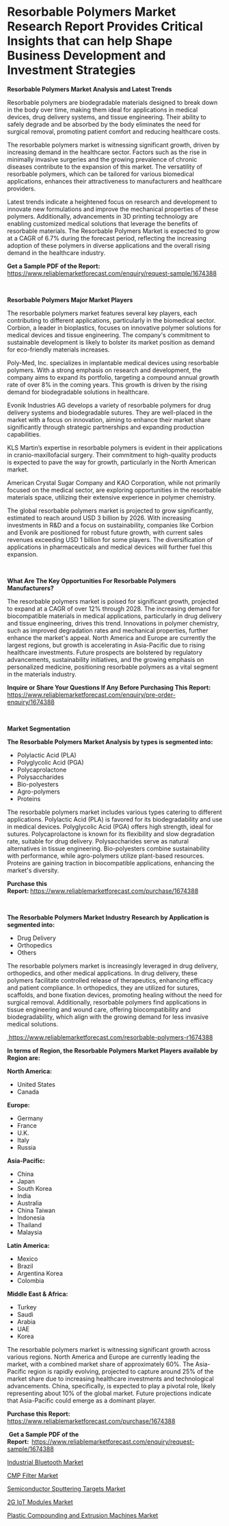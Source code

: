 <p><h1>Resorbable Polymers Market Research Report Provides Critical Insights that can help Shape Business Development and Investment Strategies</h1></p><p><strong>Resorbable Polymers Market Analysis and Latest Trends</strong></p>
<p><p>Resorbable polymers are biodegradable materials designed to break down in the body over time, making them ideal for applications in medical devices, drug delivery systems, and tissue engineering. Their ability to safely degrade and be absorbed by the body eliminates the need for surgical removal, promoting patient comfort and reducing healthcare costs.</p><p>The resorbable polymers market is witnessing significant growth, driven by increasing demand in the healthcare sector. Factors such as the rise in minimally invasive surgeries and the growing prevalence of chronic diseases contribute to the expansion of this market. The versatility of resorbable polymers, which can be tailored for various biomedical applications, enhances their attractiveness to manufacturers and healthcare providers.</p><p>Latest trends indicate a heightened focus on research and development to innovate new formulations and improve the mechanical properties of these polymers. Additionally, advancements in 3D printing technology are enabling customized medical solutions that leverage the benefits of resorbable materials. The Resorbable Polymers Market is expected to grow at a CAGR of 6.7% during the forecast period, reflecting the increasing adoption of these polymers in diverse applications and the overall rising demand in the healthcare industry.</p></p>
<p><strong>Get a Sample PDF of the Report:&nbsp;</strong> <a href="https://www.reliablemarketforecast.com/enquiry/request-sample/1674388?utm_campaign=1496&utm_medium=2&utm_source=Github&utm_content=ia&utm_term=10102024&utm_id=resorbable-polymers">https://www.reliablemarketforecast.com/enquiry/request-sample/1674388</a></p>
<p>&nbsp;</p>
<p><strong>Resorbable Polymers Major Market Players</strong></p>
<p><p>The resorbable polymers market features several key players, each contributing to different applications, particularly in the biomedical sector. Corbion, a leader in bioplastics, focuses on innovative polymer solutions for medical devices and tissue engineering. The company's commitment to sustainable development is likely to bolster its market position as demand for eco-friendly materials increases.</p><p>Poly-Med, Inc. specializes in implantable medical devices using resorbable polymers. With a strong emphasis on research and development, the company aims to expand its portfolio, targeting a compound annual growth rate of over 8% in the coming years. This growth is driven by the rising demand for biodegradable solutions in healthcare.</p><p>Evonik Industries AG develops a variety of resorbable polymers for drug delivery systems and biodegradable sutures. They are well-placed in the market with a focus on innovation, aiming to enhance their market share significantly through strategic partnerships and expanding production capabilities.</p><p>KLS Martin’s expertise in resorbable polymers is evident in their applications in cranio-maxillofacial surgery. Their commitment to high-quality products is expected to pave the way for growth, particularly in the North American market.</p><p>American Crystal Sugar Company and KAO Corporation, while not primarily focused on the medical sector, are exploring opportunities in the resorbable materials space, utilizing their extensive experience in polymer chemistry.</p><p>The global resorbable polymers market is projected to grow significantly, estimated to reach around USD 3 billion by 2026. With increasing investments in R&D and a focus on sustainability, companies like Corbion and Evonik are positioned for robust future growth, with current sales revenues exceeding USD 1 billion for some players. The diversification of applications in pharmaceuticals and medical devices will further fuel this expansion.</p></p>
<p>&nbsp;</p>
<p><strong>What Are The Key Opportunities For Resorbable Polymers Manufacturers?</strong></p>
<p><p>The resorbable polymers market is poised for significant growth, projected to expand at a CAGR of over 12% through 2028. The increasing demand for biocompatible materials in medical applications, particularly in drug delivery and tissue engineering, drives this trend. Innovations in polymer chemistry, such as improved degradation rates and mechanical properties, further enhance the market's appeal. North America and Europe are currently the largest regions, but growth is accelerating in Asia-Pacific due to rising healthcare investments. Future prospects are bolstered by regulatory advancements, sustainability initiatives, and the growing emphasis on personalized medicine, positioning resorbable polymers as a vital segment in the materials industry.</p></p>
<p><strong>Inquire or Share Your Questions If Any Before Purchasing This Report:</strong> <a href="https://www.reliablemarketforecast.com/enquiry/pre-order-enquiry/1674388?utm_campaign=1496&utm_medium=2&utm_source=Github&utm_content=ia&utm_term=10102024&utm_id=resorbable-polymers">https://www.reliablemarketforecast.com/enquiry/pre-order-enquiry/1674388</a></p>
<p>&nbsp;</p>
<p><strong>Market Segmentation</strong></p>
<p><strong>The Resorbable Polymers Market Analysis by types is segmented into:</strong></p>
<p><ul><li>Polylactic Acid (PLA)</li><li>Polyglycolic Acid (PGA)</li><li>Polycaprolactone</li><li>Polysaccharides</li><li>Bio-polyesters</li><li>Agro-polymers</li><li>Proteins</li></ul></p>
<p><p>The resorbable polymers market includes various types catering to different applications. Polylactic Acid (PLA) is favored for its biodegradability and use in medical devices. Polyglycolic Acid (PGA) offers high strength, ideal for sutures. Polycaprolactone is known for its flexibility and slow degradation rate, suitable for drug delivery. Polysaccharides serve as natural alternatives in tissue engineering. Bio-polyesters combine sustainability with performance, while agro-polymers utilize plant-based resources. Proteins are gaining traction in biocompatible applications, enhancing the market's diversity.</p></p>
<p><strong>Purchase this Report:&nbsp;</strong><a href="https://www.reliablemarketforecast.com/purchase/1674388?utm_campaign=1496&utm_medium=2&utm_source=Github&utm_content=ia&utm_term=10102024&utm_id=resorbable-polymers">https://www.reliablemarketforecast.com/purchase/1674388</a></p>
<p>&nbsp;</p>
<p><strong>The Resorbable Polymers Market Industry Research by Application is segmented into:</strong></p>
<p><ul><li>Drug Delivery</li><li>Orthopedics</li><li>Others</li></ul></p>
<p><p>The resorbable polymers market is increasingly leveraged in drug delivery, orthopedics, and other medical applications. In drug delivery, these polymers facilitate controlled release of therapeutics, enhancing efficacy and patient compliance. In orthopedics, they are utilized for sutures, scaffolds, and bone fixation devices, promoting healing without the need for surgical removal. Additionally, resorbable polymers find applications in tissue engineering and wound care, offering biocompatibility and biodegradability, which align with the growing demand for less invasive medical solutions.</p></p>
<p><a href="https://www.reliablemarketforecast.com/resorbable-polymers-r1674388?utm_campaign=1496&utm_medium=2&utm_source=Github&utm_content=ia&utm_term=10102024&utm_id=resorbable-polymers">&nbsp;https://www.reliablemarketforecast.com/resorbable-polymers-r1674388</a></p>
<p><strong>In terms of Region, the Resorbable Polymers Market Players available by Region are:</strong></p>
<p>
    <p> <strong> North America: </strong>
        <ul>
            <li>United States</li>
            <li>Canada</li>
        </ul>
        </p> 
    <p> <strong> Europe: </strong>
        <ul>
            <li>Germany</li>
            <li>France</li>
            <li>U.K.</li>
            <li>Italy</li>
            <li>Russia</li>
        </ul>
        </p> 
    <p> <strong> Asia-Pacific: </strong>
        <ul>
            <li>China</li>
            <li>Japan</li>
            <li>South Korea</li>
            <li>India</li>
            <li>Australia</li>
            <li>China Taiwan</li>
            <li>Indonesia</li>
            <li>Thailand</li>
            <li>Malaysia</li>
        </ul>
        </p> 
    <p> <strong> Latin America: </strong>
        <ul>
            <li>Mexico</li>
            <li>Brazil</li>
            <li>Argentina Korea</li>
            <li>Colombia</li>
        </ul>
        </p> 
    <p> <strong> Middle East & Africa: </strong>
        <ul>
            <li>Turkey</li>
            <li>Saudi</li>
            <li>Arabia</li>
            <li>UAE</li>
            <li>Korea</li>
        </ul>
    </p>
    </p>
<p><p>The resorbable polymers market is witnessing significant growth across various regions. North America and Europe are currently leading the market, with a combined market share of approximately 60%. The Asia-Pacific region is rapidly evolving, projected to capture around 25% of the market share due to increasing healthcare investments and technological advancements. China, specifically, is expected to play a pivotal role, likely representing about 10% of the global market. Future projections indicate that Asia-Pacific could emerge as a dominant player.</p></p>
<p><strong>Purchase this Report: </strong><a href="https://www.reliablemarketforecast.com/purchase/1674388?utm_campaign=1496&utm_medium=2&utm_source=Github&utm_content=ia&utm_term=10102024&utm_id=resorbable-polymers">https://www.reliablemarketforecast.com/purchase/1674388</a></p>
<p>&nbsp;<strong>Get a Sample PDF of the Report:&nbsp;&nbsp;</strong><a href="https://www.reliablemarketforecast.com/enquiry/request-sample/1674388?utm_campaign=1496&utm_medium=2&utm_source=Github&utm_content=ia&utm_term=10102024&utm_id=resorbable-polymers">https://www.reliablemarketforecast.com/enquiry/request-sample/1674388</a></p>
<p><strong></strong></p>
<p><p><a href="https://www.linkedin.com/pulse/how-industrial-bluetooth-market-evolved-key-trends-regional-rvble?utm_campaign=1496&utm_medium=2&utm_source=Github&utm_content=ia&utm_term=10102024&utm_id=resorbable-polymers">Industrial Bluetooth Market</a></p><p><a href="https://www.linkedin.com/pulse/cmp-filter-market-trends-focusing-insight-forecast-analysis-rgqie?utm_campaign=1496&utm_medium=2&utm_source=Github&utm_content=ia&utm_term=10102024&utm_id=resorbable-polymers">CMP Filter Market</a></p><p><a href="https://www.linkedin.com/pulse/insights-semiconductor-sputtering-targets-industry-market-financial-tasde?utm_campaign=1496&utm_medium=2&utm_source=Github&utm_content=ia&utm_term=10102024&utm_id=resorbable-polymers">Semiconductor Sputtering Targets Market</a></p><p><a href="https://www.linkedin.com/pulse/emerging-market-trends-regional-analysis-2g-iot-modules-mqtie?utm_campaign=1496&utm_medium=2&utm_source=Github&utm_content=ia&utm_term=10102024&utm_id=resorbable-polymers">2G IoT Modules Market</a></p><p><a href="https://github.com/nicoletavirag/Market-Research-Report-List-5/blob/main/plastic-compounding-and-extrusion-machines-market.md?utm_campaign=1496&utm_medium=2&utm_source=Github&utm_content=ia&utm_term=10102024&utm_id=resorbable-polymers">Plastic Compounding and Extrusion Machines Market</a></p></p>
